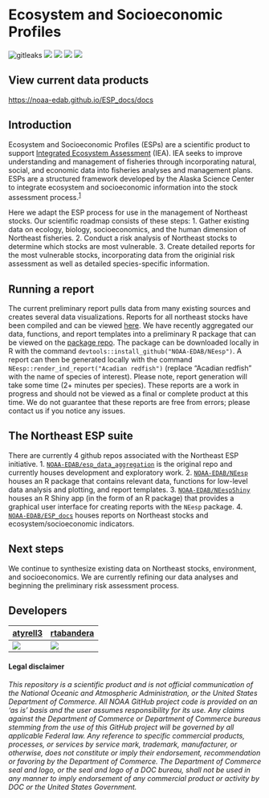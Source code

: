 <!-- README.md is generated from README.Rmd. Please edit that file -->

# Ecosystem and Socioeconomic Profiles

![gitleaks](https://github.com/NOAA-EDAB/NEesp/workflows/gitleaks/badge.svg)
[![](https://img.shields.io/badge/devel%20version-0.1.1-blue.svg)](https://github.com/NOAA-EDAB/NEesp)
[![](https://img.shields.io/github/last-commit/NOAA-EDAB/NEesp.svg)](https://github.com/NOAA-EDAB/NEesp/commits/main)
[![](https://img.shields.io/github/languages/code-size/NOAA-EDAB/NEesp.svg)](https://github.com/NOAA-EDAB/NEesp)
[![](https://github.com/https://noaa-edab.github.io/NEesp//workflows/gitleaks/badge.svg)](https://github.com/NOAA-EDAB/NEesp/actions)

## View current data products

<https://noaa-edab.github.io/ESP_docs/docs>

## Introduction

Ecosystem and Socioeconomic Profiles (ESPs) are a scientific product to
support [Integrated Ecosystem
Assessment](https://www.integratedecosystemassessment.noaa.gov/) (IEA).
IEA seeks to improve understanding and management of fisheries through
incorporating natural, social, and economic data into fisheries analyses
and management plans. ESPs are a structured framework developed by the
Alaska Science Center to integrate ecosystem and socioeconomic
information into the stock assessment
process.<sup>[1](https://meetings.npfmc.org/CommentReview/DownloadFile?p=8f5233fb-3b62-4571-9b49-8bb7ce675916.pdf&fileName=ESP_Shotwell.pdf)</sup>

Here we adapt the ESP process for use in the management of Northeast
stocks. Our scientific roadmap consists of these steps: 1. Gather
existing data on ecology, biology, socioeconomics, and the human
dimension of Northeast fisheries. 2. Conduct a risk analysis of
Northeast stocks to determine which stocks are most vulnerable. 3.
Create detailed reports for the most vulnerable stocks, incorporating
data from the originial risk assessment as well as detailed
species-specific information.

## Running a report

The current preliminary report pulls data from many existing sources and
creates several data visualizations. Reports for all northeast stocks
have been compiled and can be viewed
[here](https://noaa-edab.github.io/ESP_docs/docs). We have recently
aggregated our data, functions, and report templates into a preliminary
R package that can be viewed on the [package
repo](https://github.com/NOAA-EDAB/NEesp). The package can be downloaded
locally in R with the command
`devtools::install_github("NOAA-EDAB/NEesp")`. A report can then be
generated locally with the command
`NEesp::render_ind_report("Acadian redfish")` (replace “Acadian redfish”
with the name of species of interest). Please note, report generation
will take some time (2+ minutes per species). These reports are a work
in progress and should not be viewed as a final or complete product at
this time. We do not guarantee that these reports are free from errors;
please contact us if you notice any issues.

## The Northeast ESP suite

There are currently 4 github repos associated with the Northeast ESP
initiative. 1.
[`NOAA-EDAB/esp_data_aggregation`](https://github.com/NOAA-EDAB/esp_data_aggregation)
is the original repo and currently houses development and exploratory
work. 2. [`NOAA-EDAB/NEesp`](https://github.com/NOAA-EDAB/NEesp) houses
an R package that contains relevant data, functions for low-level data
analysis and plotting, and report templates. 3.
[`NOAA-EDAB/NEespShiny`](https://github.com/NOAA-EDAB/NEespShiny) houses
an R Shiny app (in the form of an R package) that provides a graphical
user interface for creating reports with the `NEesp` package. 4.
[`NOAA-EDAB/ESP_docs`](https://github.com/NOAA-EDAB/ESP_docs) houses
reports on Northeast stocks and ecosystem/socioeconomic indicators.

## Next steps

We continue to synthesize existing data on Northeast stocks,
environment, and socioeconomics. We are currently refining our data
analyses and beginning the preliminary risk assessment process.

## Developers

<table>
<thead>
<tr class="header">
<th><a href="https://github.com/atyrell3">atyrell3</a></th>
<th><a href="https://github.com/rtabandera">rtabandera</a></th>
</tr>
</thead>
<tbody>
<tr class="odd">
<td><a href="https://github.com/atyrell3"><img src="https://avatars.githubusercontent.com/u/77738923?s=100&amp;u=92e54f60ca179f3e41c1a3610fb3ecdb9e233434&amp;v=4" /></a></td>
<td><a href="https://github.com/rtabandera"><img src="https://avatars.githubusercontent.com/u/64960823?s=100&amp;u=ea5abeca602e43d461e964fe8283f703aef63c61&amp;v=4" /></a></td>
</tr>
</tbody>
</table>

#### Legal disclaimer

*This repository is a scientific product and is not official
communication of the National Oceanic and Atmospheric Administration, or
the United States Department of Commerce. All NOAA GitHub project code
is provided on an ‘as is’ basis and the user assumes responsibility for
its use. Any claims against the Department of Commerce or Department of
Commerce bureaus stemming from the use of this GitHub project will be
governed by all applicable Federal law. Any reference to specific
commercial products, processes, or services by service mark, trademark,
manufacturer, or otherwise, does not constitute or imply their
endorsement, recommendation or favoring by the Department of Commerce.
The Department of Commerce seal and logo, or the seal and logo of a DOC
bureau, shall not be used in any manner to imply endorsement of any
commercial product or activity by DOC or the United States Government.*
